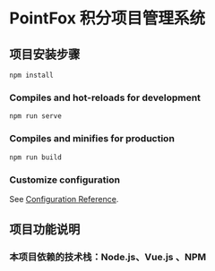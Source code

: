 # PointFox  积分项目管理系统

## 项目安装步骤
```
npm install
```

### Compiles and hot-reloads for development
```
npm run serve
```

### Compiles and minifies for production
```
npm run build
```

### Customize configuration
See [Configuration Reference](https://cli.vuejs.org/config/).

## 项目功能说明

###  本项目依赖的技术栈：Node.js、Vue.js 、NPM 





